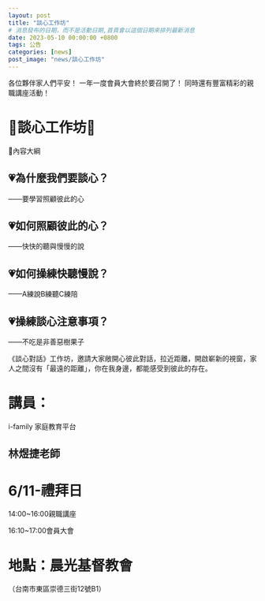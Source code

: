 ```yaml
---
layout: post
title: "談心工作坊"
# 消息發布的日期，而不是活動日期,首頁會以這個日期來排列最新消息
date: 2023-05-10 00:00:00 +0800
tags: 公告
categories: [news]
post_image: "news/談心工作坊"
---
```


各位夥伴家人們平安！
一年一度會員大會終於要召開了！
同時還有豐富精彩的親職講座活動！

# 🎯談心工作坊🎯
💟內容大綱
## 💗為什麼我們要談心？
——要學習照顧彼此的心
## 💗如何照顧彼此的心？
——快快的聽與慢慢的說
## 💗如何操練快聽慢說？
——A練說B練聽C練陪
## 💗操練談心注意事項？
——不吃是非善惡樹果子


《談心對話》工作坊，邀請大家敞開心彼此對話，拉近距離，開啟嶄新的視窗，家人之間沒有「最遠的距離」，你在我身邊，都能感受到彼此的存在。


# 講員：
i-family 家庭教育平台  
## 林煜捷老師


# 6/11-禮拜日
14:00~16:00親職講座

16:10~17:00會員大會

# 地點：晨光基督教會
（台南市東區崇德三街12號B1）
